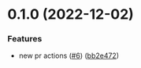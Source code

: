 # 0.1.0 (2022-12-02)


### Features

* new pr actions ([#6](https://github.com/beardedvikingdev/eslint-plugin/issues/6)) ([bb2e472](https://github.com/beardedvikingdev/eslint-plugin/commit/bb2e472423aee719cbb909d17e32c50810430a76))



